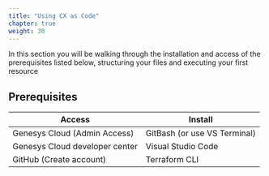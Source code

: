 ```yaml
---
title: "Using CX as Code"
chapter: true
weight: 30
---
```



In this section you will be walking through the installation and access of the prerequisites listed below, structuring your files and executing your first resource

## Prerequisites
| Access | Install | 
| ----------- | ----------- |
| Genesys Cloud (Admin Access)  | GitBash (or use VS Terminal) | 
| Genesys Cloud developer center  | Visual Studio Code | 
| GitHub (Create account)  | Terraform CLI |

